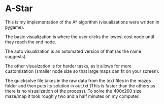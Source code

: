 # A-Star
This is my implementation of the A* algorithm (visualizations were written in pygame).

The basic visualization is where the user clicks the lowest cost node until they reach the end node.

The auto visualization is an automated version of that (as the name suggests).

The other visualzation is for harder tasks, as it allows for more customization (smaller node size so that large maps can fit on your screen).

The quicksolve file takes in the raw data from the text files in the mazes folder and then puts its solution in out.txt (This is faster than the others as there is no visualization of the process).
To solve the 400x200 size maze/map it took roughly two and a half minutes on my computer.
